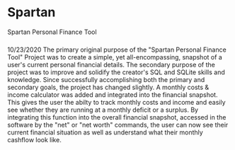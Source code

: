 # Spartan
Spartan Personal Finance Tool

###
10/23/2020
The primary original purpose of the "Spartan Personal Finance Tool" Project was to create a simple, yet all-encompassing, snapshot of a user's current personal 
  financial details. The secondary purpose of the project was to improve and solidify the creator's SQL and SQLite skills and knowledge. Since successfully
  accomplishing both the primary and secondary goals, the project has changed slightly. A monthly costs & income calculator was added and integrated into the 
  financial snapshot. This gives the user the abilty to track monthly costs and income and easily see whether they are running at a monthly deficit or a surplus.
  By integrating this function into the overall financial snapshot, accessed in the software by the "net" or "net worth" commands, the user can now see their
  current financial situation as well as understand what their monthly cashflow look like.
###
